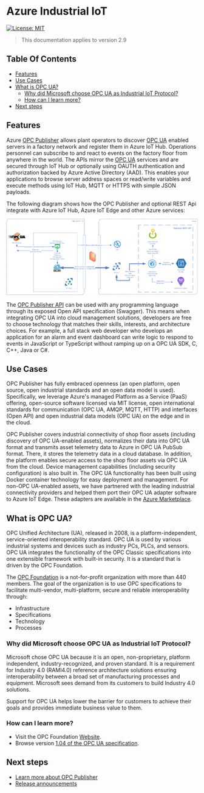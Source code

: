 # Azure Industrial IoT <!-- omit in toc -->

[![License: MIT](https://img.shields.io/badge/License-MIT-yellow.svg)](https://opensource.org/licenses/MIT)

> This documentation applies to version 2.9

## Table Of Contents <!-- omit in toc -->

- [Features](#features)
- [Use Cases](#use-cases)
- [What is OPC UA?](#what-is-opc-ua)
  - [Why did Microsoft choose OPC UA as Industrial IoT Protocol?](#why-did-microsoft-choose-opc-ua-as-industrial-iot-protocol)
  - [How can I learn more?](#how-can-i-learn-more)
- [Next steps](#next-steps)

## Features

Azure [OPC Publisher](./opc-publisher/readme.md) allows plant operators to discover [OPC UA](#what-is-opc-ua) enabled servers in a factory network and register them in Azure IoT Hub. Operations personnel can subscribe to and react to events on the factory floor from anywhere in the world. The APIs mirror the [OPC UA](#what-is-opc-ua) services and are secured through IoT Hub or optionally using OAUTH authentication and authorization backed by Azure Active Directory (AAD). This enables your applications to browse server address spaces or read/write variables and execute methods using IoT Hub, MQTT or HTTPS with simple JSON payloads.

The following diagram shows how the OPC Publisher and optional REST Api integrate with Azure IoT Hub, Azure IoT Edge and other Azure services:

![Architecture](./media/architecture.png)

The [OPC Publisher API](./opc-publisher/readme.md) can be used with any programming language through its exposed Open API specification (Swagger). This means when integrating OPC UA into cloud management solutions, developers are free to choose technology that matches their skills, interests, and architecture choices. For example, a full stack web developer who develops an application for an alarm and event dashboard can write logic to respond to events in JavaScript or TypeScript without ramping up on a OPC UA SDK, C, C++, Java or C#.

## Use Cases

OPC Publisher has fully embraced openness (an open platform, open source, open industrial standards and an open data model is used). Specifically, we leverage Azure's managed Platform as a Service (PaaS) offering, open-source software licensed via MIT license, open international standards for communication (OPC UA, AMQP, MQTT, HTTP) and interfaces (Open API) and open industrial data models (OPC UA) on the edge and in the cloud.

OPC Publisher covers industrial connectivity of shop floor assets (including discovery of OPC UA-enabled assets), normalizes their data into OPC UA format and transmits asset telemetry data to Azure in OPC UA PubSub format. There, it stores the telemetry data in a cloud database. In addition, the platform enables secure access to the shop floor assets via OPC UA from the cloud. Device management capabilities (including security configuration) is also built in. The OPC UA functionality has been built using Docker container technology for easy deployment and management. For non-OPC UA-enabled assets, we have partnered with the leading industrial connectivity providers and helped them port their OPC UA adapter software to Azure IoT Edge. These adapters are available in the [Azure Marketplace](https://azuremarketplace.microsoft.com/marketplace/apps/category/internet-of-things?page=1&subcategories=iot-edge-modules).

## What is OPC UA?

OPC Unified Architecture (UA), released in 2008, is a platform-independent, service-oriented interoperability standard. OPC UA is used by various industrial systems and devices such as industry PCs, PLCs, and sensors. OPC UA integrates the functionality of the OPC Classic specifications into one extensible framework with built-in security. It is a standard that is driven by the OPC Foundation.

The [OPC Foundation](https://opcfoundation.org/) is a not-for-profit organization with more than 440 members. The goal of the organization is to use OPC specifications to facilitate multi-vendor, multi-platform, secure and reliable interoperability through:

- Infrastructure
- Specifications
- Technology
- Processes

### Why did Microsoft choose OPC UA as Industrial IoT Protocol?

Microsoft chose OPC UA because it is an open, non-proprietary, platform independent, industry-recognized, and proven standard. It is a requirement for Industry 4.0 (RAMI4.0) reference architecture solutions ensuring interoperability between a broad set of manufacturing processes and equipment. Microsoft sees demand from its customers to build Industry 4.0 solutions.

Support for OPC UA helps lower the barrier for customers to achieve their goals and provides immediate business value to them.

### How can I learn more?

- Visit the OPC Foundation [Website](https://opcfoundation.org/).
- Browse version [1.04 of the OPC UA specification](https://reference.opcfoundation.org/v104/).

## Next steps

- [Learn more about OPC Publisher](./opc-publisher/readme.md)
- [Release announcements](./release-announcement.md)
